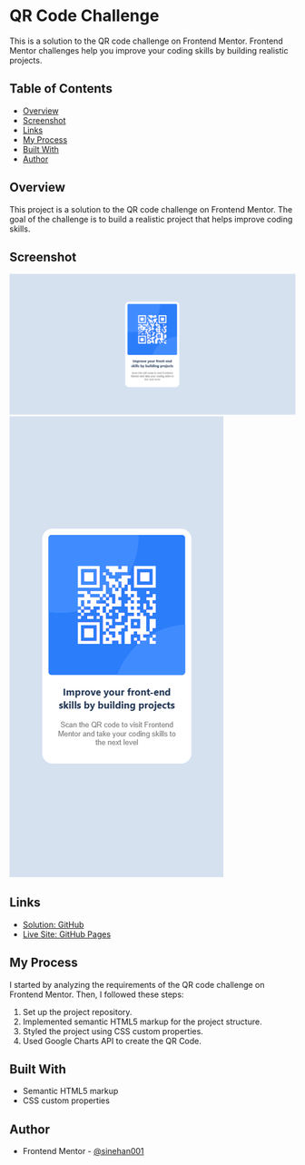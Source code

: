 # QR Code Challenge

This is a solution to the QR code challenge on Frontend Mentor. Frontend Mentor challenges help you improve your coding skills by building realistic projects.

## Table of Contents

- [Overview](#overview)
- [Screenshot](#screenshot)
- [Links](#links)
- [My Process](#my-process)
- [Built With](#built-with)
- [Author](#author)

## Overview

This project is a solution to the QR code challenge on Frontend Mentor. The goal of the challenge is to build a realistic project that helps improve coding skills.

## Screenshot

![Project Screenshot Desktop](https://github.com/sinehan001/QR-Code-Frontend/blob/main/assets/Screenshot(Desktop).png)
![Project Screenshot Mobile](https://github.com/sinehan001/QR-Code-Frontend/blob/main/assets/Screenshot(Mobile).png)

## Links

- [Solution: GitHub](https://github.com/sinehan001/QR-Code-Frontend)
- [Live Site: GitHub Pages](https://sinehan001.github.io/qr-code-frontend/)

## My Process

I started by analyzing the requirements of the QR code challenge on Frontend Mentor. Then, I followed these steps:

1. Set up the project repository.
2. Implemented semantic HTML5 markup for the project structure.
3. Styled the project using CSS custom properties.
4. Used Google Charts API to create the QR Code.

## Built With

- Semantic HTML5 markup
- CSS custom properties

## Author

- Frontend Mentor - [@sinehan001](https://www.frontendmentor.io/profile/sinehan001)
